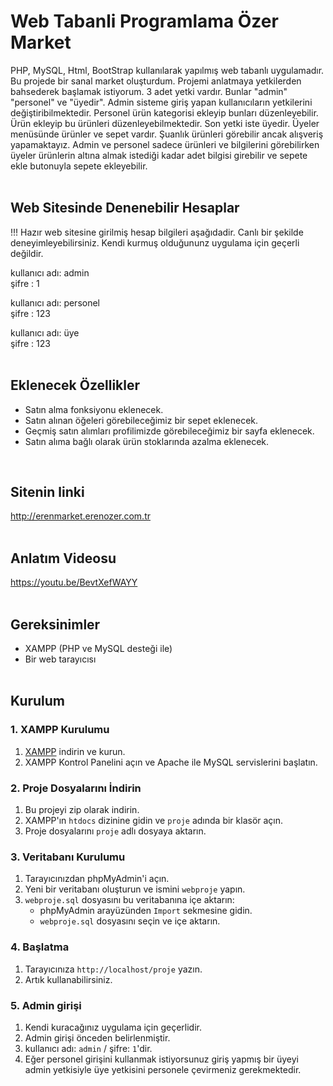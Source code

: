 # Web Tabanli Programlama Özer Market
 PHP, MySQL, Html, BootStrap kullanılarak yapılmış web tabanlı uygulamadır. Bu projede bir sanal market oluşturdum. Projemi anlatmaya yetkilerden bahsederek başlamak istiyorum.
 3 adet yetki vardır. Bunlar "admin" "personel" ve "üyedir". Admin sisteme giriş yapan kullanıcıların yetkilerini değiştiribilmektedir. Personel ürün kategorisi ekleyip bunları düzenleyebilir. Ürün ekleyip bu ürünleri düzenleyebilmektedir. Son yetki iste üyedir. Üyeler menüsünde ürünler ve sepet vardır. Şuanlık ürünleri görebilir ancak alışveriş yapamaktayız.
Admin ve personel sadece ürünleri ve bilgilerini görebilirken üyeler ürünlerin altına almak istediği kadar adet bilgisi girebilir ve sepete ekle butonuyla sepete ekleyebilir. 
<br><br>

## Web Sitesinde Denenebilir Hesaplar
!!! Hazır web sitesine girilmiş hesap bilgileri aşağıdadir. Canlı bir şekilde deneyimleyebilirsiniz. Kendi kurmuş olduğununz uygulama için geçerli değildir.  <br>

kullanıcı adı: admin<br>
şifre : 1

kullanıcı adı: personel <br>
şifre : 123

kullanıcı adı: üye<br>
şifre : 123<br><br>


## Eklenecek Özellikler
- Satın alma fonksiyonu eklenecek.
- Satın alınan öğeleri görebileceğimiz bir sepet eklenecek.
- Geçmiş satın alımları profilimizde görebileceğimiz bir sayfa eklenecek.
- Satın alıma bağlı olarak ürün stoklarında azalma eklenecek.

<br>

## Sitenin linki 
http://erenmarket.erenozer.com.tr
<br> <br>

## Anlatım Videosu
https://youtu.be/BevtXefWAYY <br><br>


## Gereksinimler

- XAMPP (PHP ve MySQL desteği ile)
- Bir web tarayıcısı <br><br>


## Kurulum

### 1. XAMPP Kurulumu

1. [XAMPP](https://www.apachefriends.org/index.html) indirin ve kurun.
2. XAMPP Kontrol Panelini açın ve Apache ile MySQL servislerini başlatın.<br>

### 2. Proje Dosyalarını İndirin

1. Bu projeyi zip olarak indirin.
2. XAMPP'ın `htdocs` dizinine gidin ve `proje` adında bir klasör açın.
3. Proje dosyalarını `proje` adlı dosyaya aktarın.<br>
 
### 3. Veritabanı Kurulumu

1. Tarayıcınızdan phpMyAdmin'i açın.
2. Yeni bir veritabanı oluşturun ve ismini `webproje` yapın.
3. `webproje.sql` dosyasını bu veritabanına içe aktarın:
    - phpMyAdmin arayüzünden `Import` sekmesine gidin.
    - `webproje.sql` dosyasını seçin ve içe aktarın.<br>

### 4. Başlatma

1. Tarayıcınıza `http://localhost/proje` yazın.
2. Artık kullanabilirsiniz.

### 5. Admin girişi
1. Kendi kuracağınız uygulama için geçerlidir.
2. Admin girişi önceden belirlenmiştir.
3. kullanıcı adı: `admin` / şifre: `1`'dir.
4. Eğer personel girişini kullanmak istiyorsunuz giriş yapmış bir üyeyi admin yetkisiyle üye yetkisini personele çevirmeniz gerekmektedir.
